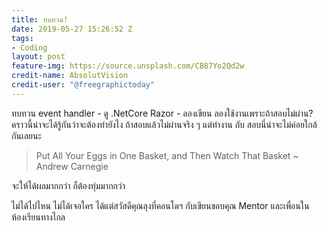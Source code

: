 ```yaml
---
title: ทบทวน!
date: 2019-05-27 15:26:52 Z
tags:
- Coding
layout: post
feature-img: https://source.unsplash.com/CB87Yo2Qd2w
credit-name: AbsolutVision
credit-user: "@freegraphictoday"
---
```


ทบทวน event handler - ดู .NetCore Razor - ลองเขียน ลองใช้งานเพราะถ้าสอบไม่ผ่าน? คราวนี้น่าจะได้รู้กันว่าจะต้องทำยังไง ถ้าสอบแล้วไม่ผ่านจริง ๆ แต่ทำงาน กับ สอบนี่น่าจะไม่ค่อยใกล้กันเลยนะ

> Put All Your Eggs in One Basket, and Then Watch That Basket ~ Andrew Carnegie

จะให้ได้ผลมากกว่า ก็ต้องทุ่มมากกว่า

<i class="fa fa-child" style="color:plum"></i>

ไม่ได้ไปไหน ไม่ได้เจอใคร ได้แต่สวัสดีคุณลุงที่คอนโดฯ กับเขียนขอบคุณ Mentor และเพื่อนในห้องเรียนทางไกล
